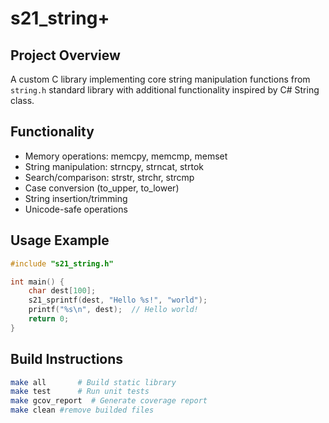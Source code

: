 # s21_string+

## Project Overview
A custom C library implementing core string manipulation functions from `string.h` standard library with additional functionality inspired by C# String class. 

## Functionality

- Memory operations: memcpy, memcmp, memset
- String manipulation: strncpy, strncat, strtok
- Search/comparison: strstr, strchr, strcmp
- Case conversion (to_upper, to_lower)
- String insertion/trimming
- Unicode-safe operations


## Usage Example
```c
#include "s21_string.h"

int main() {
    char dest[100];
    s21_sprintf(dest, "Hello %s!", "world");
    printf("%s\n", dest);  // Hello world!
    return 0;
}
```

## Build Instructions
```bash
make all       # Build static library
make test      # Run unit tests
make gcov_report  # Generate coverage report
make clean #remove builded files
```

